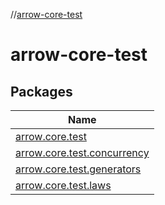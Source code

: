 //[arrow-core-test](index.md)

# arrow-core-test

## Packages

| Name |
|---|
| [arrow.core.test](arrow-core-test/arrow.core.test/index.md) |
| [arrow.core.test.concurrency](arrow-core-test/arrow.core.test.concurrency/index.md) |
| [arrow.core.test.generators](arrow-core-test/arrow.core.test.generators/index.md) |
| [arrow.core.test.laws](arrow-core-test/arrow.core.test.laws/index.md) |
